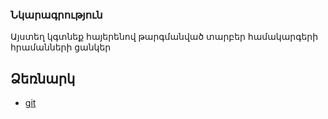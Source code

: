 ### Նկարագրություն
Այստեղ կգտնեք հայերենով թարգմանված տարբեր համակարգերի հրամանների ցանկեր

## Ձեռնարկ
 - [git](https://github.com/otanim/armenian-tutorials/blob/master/git.md "git հրամաններ")

